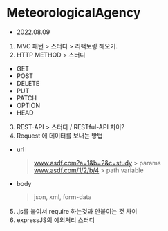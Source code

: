 # MeteorologicalAgency

- 2022.08.09
1. MVC 패턴 > 스터디 > 리팩토링 해오기.
2. HTTP METHOD > 스터디
  - GET 
  - POST
  - DELETE
  - PUT
  - PATCH
  - OPTION
  - HEAD 
3. REST-API > 스터디 / RESTful-API 차이?
4. Request 에 데이터를 보내는 방법
  - url
    > www.asdf.com?a=1&b=2&c=study > params
    > www.asdf.com/1/2/b/4 > path variable
  - body
    > json, xml, form-data
5. .js를 붙여서 require 하는것과 안붙이는 것 차이 
6. expressJS의 예외처리 스터디 
